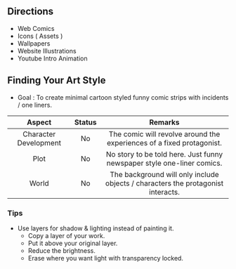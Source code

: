 

## Directions

* Web Comics
* Icons ( Assets )
* Wallpapers
* Website Illustrations
* Youtube Intro Animation

## Finding Your Art Style

* Goal : To create minimal cartoon styled funny comic strips with incidents / one liners.

|        Aspect         | Status |                           Remarks                            |
| :-------------------: | :----: | :----------------------------------------------------------: |
| Character Development |   No   | The comic will revolve around the experiences of a fixed protagonist. |
|         Plot          |   No   | No story to be told here. Just funny newspaper style one-liner comics. |
|         World         |   No   | The background will only include objects / characters the protagonist interacts. |

### Tips 

* Use layers for shadow & lighting instead of painting it.
  * Copy a layer of your work.
  * Put it above your original layer.
  * Reduce the brightness.
  * Erase where you want light with transparency locked.

